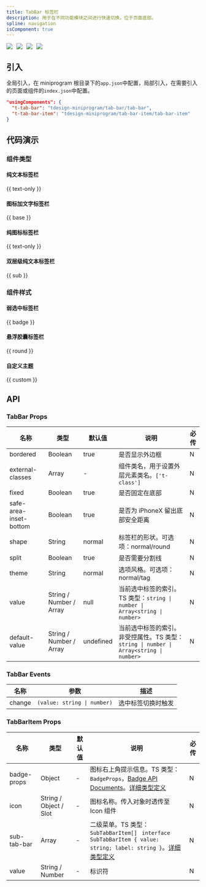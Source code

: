 ```yaml
---
title: TabBar 标签栏
description: 用于在不同功能模块之间进行快速切换，位于页面底部。
spline: navigation
isComponent: true
---
```


<span class="coverages-badge" style="margin-right: 10px"><img src="https://img.shields.io/badge/coverages%3A%20lines-100%25-blue" /></span><span class="coverages-badge" style="margin-right: 10px"><img src="https://img.shields.io/badge/coverages%3A%20functions-100%25-blue" /></span><span class="coverages-badge" style="margin-right: 10px"><img src="https://img.shields.io/badge/coverages%3A%20statements-100%25-blue" /></span><span class="coverages-badge" style="margin-right: 10px"><img src="https://img.shields.io/badge/coverages%3A%20branches-93%25-blue" /></span>

## 引入

全局引入，在 miniprogram 根目录下的`app.json`中配置，局部引入，在需要引入的页面或组件的`index.json`中配置。

```json
"usingComponents": {
  "t-tab-bar": "tdesign-miniprogram/tab-bar/tab-bar",
  "t-tab-bar-item": "tdesign-miniprogram/tab-bar-item/tab-bar-item"
}
```

## 代码演示

### 组件类型

#### 纯文本标签栏

{{ text-only }}

#### 图标加文字标签栏

{{ base }}

#### 纯图标标签栏

{{ text-only }}

#### 双层级纯文本标签栏

{{ sub }}

### 组件样式

#### 弱选中标签栏

{{ badge }}

#### 悬浮胶囊标签栏

{{ round }}

#### 自定义主题

{{ custom }}

## API

### TabBar Props

 名称                     | 类型                      | 默认值       | 说明                                                                  | 必传 
------------------------|-------------------------|-----------|---------------------------------------------------------------------|----
 bordered               | Boolean                 | true      | 是否显示外边框                                                             | N  
 external-classes       | Array                   | -         | 组件类名，用于设置外层元素类名。`['t-class']`                                       | N  
 fixed                  | Boolean                 | true      | 是否固定在底部                                                             | N  
 safe-area-inset-bottom | Boolean                 | true      | 是否为 iPhoneX 留出底部安全距离                                                | N  
 shape                  | String                  | normal    | 标签栏的形状。可选项：normal/round                                             | N  
 split                  | Boolean                 | true      | 是否需要分割线                                                             | N  
 theme                  | String                  | normal    | 选项风格。可选项：normal/tag                                                 | N  
 value                  | String / Number / Array | null      | 当前选中标签的索引。TS 类型：`string \| number \| Array<string \| number>`       | N  
 default-value          | String / Number / Array | undefined | 当前选中标签的索引。非受控属性。TS 类型：`string \| number \| Array<string \| number>` | N  

### TabBar Events

 名称     | 参数                          | 描述        
--------|-----------------------------|-----------
 change | `(value: string \| number)` | 选中标签切换时触发 

### TabBarItem Props

 名称          | 类型                     | 默认值 | 说明                                                                                                                                                                                      | 必传 
-------------|------------------------|-----|-----------------------------------------------------------------------------------------------------------------------------------------------------------------------------------------|----
 badge-props | Object                 | -   | 图标右上角提示信息。TS 类型：`BadgeProps`，[Badge API Documents](./badge?tab=api)。[详细类型定义](https://github.com/Tencent/tdesign-miniprogram/tree/develop/src/tab-bar-item/type.ts)                      | N  
 icon        | String / Object / Slot | -   | 图标名称。传入对象时透传至 Icon 组件                                                                                                                                                                   | N  
 sub-tab-bar | Array                  | -   | 二级菜单。TS 类型：`SubTabBarItem[] ` `interface SubTabBarItem { value: string; label: string }`。[详细类型定义](https://github.com/Tencent/tdesign-miniprogram/tree/develop/src/tab-bar-item/type.ts) | N  
 value       | String / Number        | -   | 标识符                                                                                                                                                                                     | N  
